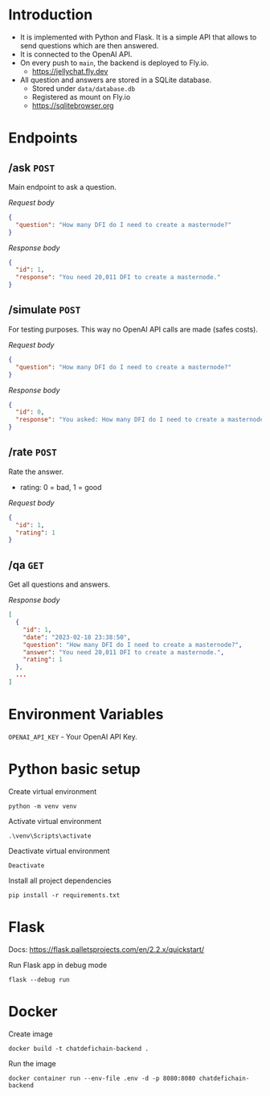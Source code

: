# Introduction

- It is implemented with Python and Flask. It is a simple API that allows to send questions which are then answered.
- It is connected to the OpenAI API.
- On every push to `main`, the backend is deployed to Fly.io.
  - https://jellychat.fly.dev
- All question and answers are stored in a SQLite database.
  - Stored under `data/database.db`
  - Registered as mount on Fly.io
  - https://sqlitebrowser.org

# Endpoints

## /ask `POST`

Main endpoint to ask a question.

_Request body_

```json
{
  "question": "How many DFI do I need to create a masternode?"
}
```

_Response body_

```json
{
  "id": 1,
  "response": "You need 20,011 DFI to create a masternode."
}
```

## /simulate `POST`

For testing purposes. This way no OpenAI API calls are made (safes costs).

_Request body_

```json
{
  "question": "How many DFI do I need to create a masternode?"
}
```

_Response body_

```json
{
  "id": 0,
  "response": "You asked: How many DFI do I need to create a masternode?"
}
```

## /rate `POST`

Rate the answer.

- rating: 0 = bad, 1 = good

_Request body_

```json
{
  "id": 1,
  "rating": 1
}
```

## /qa `GET`

Get all questions and answers.

_Response body_

```json
[
  {
    "id": 1,
    "date": "2023-02-18 23:38:50",
    "question": "How many DFI do I need to create a masternode?",
    "answer": "You need 20,011 DFI to create a masternode.",
    "rating": 1
  },
  ...
]
```

# Environment Variables

`OPENAI_API_KEY` - Your OpenAI API Key.

# Python basic setup

Create virtual environment

```
python -m venv venv
```

Activate virtual environment

```
.\venv\Scripts\activate
```

Deactivate virtual environment

```
Deactivate
```

Install all project dependencies

```
pip install -r requirements.txt
```

# Flask

Docs: https://flask.palletsprojects.com/en/2.2.x/quickstart/

Run Flask app in debug mode

```
flask --debug run
```

# Docker

Create image

```
docker build -t chatdefichain-backend .
```

Run the image

```
docker container run --env-file .env -d -p 8080:8080 chatdefichain-backend
```
